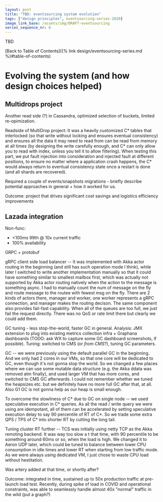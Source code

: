 ```yaml
---
layout: post
title: "TBD: eventsourcing system evolution"
tags: ["design principles", eventsourcing-series-2020]
image_link_base: /assets/img/DRAFT-eventsourcing
series_sequence_nr: 6
---
```


TBD

[Back to Table of Contents]({% link design/eventsourcing-series.md %}#table-of-contents)

# Evolving the system (and how design choices helped)

## Multidrops project

Another read side (?) in Cassandra, optimized selection of buckets, limited re-opimization.

Readside of MultiDrop project: It was a heavily customized C* tables that interlocked (so that write without locking 
and ensures eventual consistency) and ensures all the data it may need to read from can be read from memory at all 
times (by designing the write carefully enough, and C* can only allow you to read with index, unless you tell it to 
allow filtering). When testing this part, we put fault injection into consideration and injected fault at different 
positions, to ensure no matter where a application crash happens, the C* would always return to eventual consistency 
state once a restart is done (and all shards are recovered).

Required a couple of events/snapshots migrations - briefly describe potential approaches in general + how it worked
for us. 

Outcome: project that drives significant cost savings and logistics efficiency improvements

## Lazada integration

Non-func:
* <100ms 99th @ 10x current traffic
* 100% availability

GRPC + protobuf

gRPC client side load balancer -- It was implemented with Akka actor routing in the beginning (and still has such
operation mode I think), while later I switched to write another implementation manually so that it could have
something similar to smallest mailbox first, which was actually not supported by Akka actor routing natively when
the action to the message is something async. I had to manually count the num of message on the fly and route
message to the routee with fewest msg on the fly. There are 2 kinds of actors there, manager and worker, one worker
represents a gRPC connection, and manager makes the routing decison. The same component also provides fail-fast
capability. When all of the queues are too full, we just fail the request directly. There was no QoS or rate limit
there but clearly we could add them.

GC tuning - less stop-the-world, faster GC in general. Analysis: JMX extension to plug into existing metrics collection
infra + Graphana dashboards (TODO: ask WX to capture some GC dashboard screenshots, if possible). Tuning: switched 
to CMS (or _from CMS_?), tuning GC parameters. 

GC -- we were previously using the default parallel GC in the beginning. And we only had 2 cores in our VMs,
so that one core will be dedicated to GC, even though it's not gonna stop the world. So we changed a few places
where we can use some mutable data structure (e.g. the Akka ddata was removed atm finally), and used larger VM
that has more cores, and switched to CMS GC afterwards. I could not remember whether we tuned the heapsizes etc.
but we definitely have no more full GC after that, at all. Also G1 GC is not gonna help as our heap is small enough.

To overcome the slowliness of C* due to GC on single node -- we used speculative execution in C* queries.
As all the read / write query we were using are idempotant, all of them can be accelerated by setting speculative
execution delay to say 90 percentile of RT of C*. So we trade some extra QPS / TPS of C* into shorter RT by cutting
the long tail.

Tuning cluster RT further -- TCS was initially using netty TCP as the Akka remoting backend. It was way too slow a
t that time, with 90 percentile to be something around 60ms or so, when the load is high. We changed it to Aeron UDP
later,  which could be tuned to balance between lower CPU consumption in idle times and lower RT when starting from
low traffic mode. As we were always using dedicated VM, I just chose to waste CPU load without hestitation.

Was artery added at that time, or shortly after?

Outcome: integrated in time, sustained up to 50x production traffic at pre-launch load test. Recently, during spike of
load in COVID and operational constraints, was able to seamlessly handle almost 40x "normal" traffic in the wild 
(put a graph?)